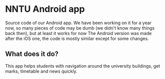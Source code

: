# NNTU Android app
Source code of our Android app. We have been working on it for a year now, so many pieces of code may be dumb (we didn't know many things back then), but at least it works for now
The Android version was made after the iOS one, the code is mostly similar except for some changes.

## What does it do?
This app helps students with navigation around the university buildings, get marks, timetable and news quickly. 
